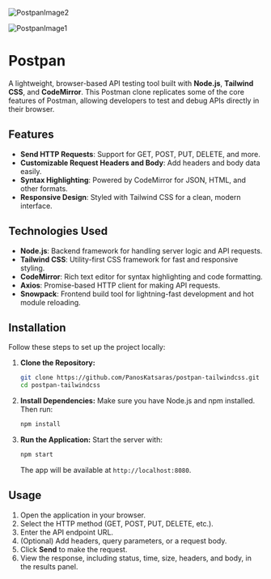 ![PostpanImage2](https://github.com/user-attachments/assets/6e7af4f6-4c77-449a-8865-97329d38eff8)

![PostpanImage1](https://github.com/user-attachments/assets/2af8e4b3-3497-433e-a0a0-c3cd86643671)


# Postpan

A lightweight, browser-based API testing tool built with **Node.js**, **Tailwind CSS**, and **CodeMirror**. 
This Postman clone replicates some of the core features of Postman, allowing developers to test and debug APIs directly in their browser.

## Features

- **Send HTTP Requests**: Support for GET, POST, PUT, DELETE, and more.
- **Customizable Request Headers and Body**: Add headers and body data easily.
- **Syntax Highlighting**: Powered by CodeMirror for JSON, HTML, and other formats.
- **Responsive Design**: Styled with Tailwind CSS for a clean, modern interface.


## Technologies Used

- **Node.js**: Backend framework for handling server logic and API requests.
- **Tailwind CSS**: Utility-first CSS framework for fast and responsive styling.
- **CodeMirror**: Rich text editor for syntax highlighting and code formatting.
- **Axios**: Promise-based HTTP client for making API requests.
- **Snowpack**: Frontend build tool for lightning-fast development and hot module reloading.

## Installation

Follow these steps to set up the project locally:

1. **Clone the Repository:**
   ```bash
   git clone https://github.com/PanosKatsaras/postpan-tailwindcss.git
   cd postpan-tailwindcss
   ```

2. **Install Dependencies:**
   Make sure you have Node.js and npm installed. Then run:
   ```bash
   npm install
   ```

3. **Run the Application:**
   Start the server with:
   ```bash
   npm start
   ```
   The app will be available at `http://localhost:8080`.

## Usage

1. Open the application in your browser.
2. Select the HTTP method (GET, POST, PUT, DELETE, etc.).
3. Enter the API endpoint URL.
4. (Optional) Add headers, query parameters, or a request body.
5. Click **Send** to make the request.
6. View the response, including status, time, size, headers, and body, in the results panel.
